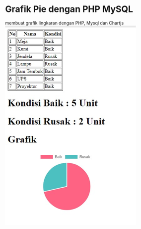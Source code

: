 # Grafik Pie dengan PHP MySQL
membuat grafik lingkaran dengan PHP, Mysql dan Chartjs
![Alt text](https://github.com/jihadul4kbar/grafik-pie-dengan-php-mysql/blob/master/grafik.jpg?raw=true "Tampilan")
